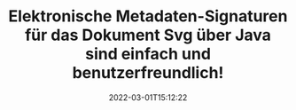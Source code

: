 ---
############################# Static ############################
layout: "auto-gen-signature"
date: 2022-03-01T15:12:22
draft: false
operation: Sign
signaturetype: Metadata
fileformat: Svg
productName: Java
lang: de
productCode: java
otherformats: pdf doc docx docm dot dotm dotx odt ott rtf xls xlsx xlsm xlsb csv ods ots xltx xltm ppt pptx pps ppsx odp otp potx potm pptm ppsm png jpg bmp gif tiff svg webp wmf
breadcrumb: Put Metadata signature on Svg for Java

############################# Head ############################
head_title: "Elektronische Metadaten-Signaturen an Svg-Dokumente über Java anhängen"
head_description: "Verwenden Sie Metadaten als versteckte elektronische Signaturen in Ihren Svg-Dokumenten mit ein paar Zeilen Java-Code. Verwenden Sie die GroupDocs Document Signature API, um Ihre Geschäftsdokumente und Dateien mit Metadateninformationen elektronisch zu signieren."

############################# Header ############################
title: "Elektronische Metadaten-Signaturen für das Dokument Svg über Java sind einfach und benutzerfreundlich!"
description: "Unterschreiben Sie Ihre {{Dateiformat}}-Dokumente und Verträge mit versteckten Metadateneinträgen. Generieren Sie Metadaten für PDFs, MS Word-Dokumente, MS Excel-Arbeitsmappen, MS PowerPoint-Präsentationen und verschiedene Bildformate ohne Probleme und zusätzliche Codierung."
bg_image: "https://cms.admin.containerize.com/templates/aspose/App_Themes/V3/images/bg/header1.png"
bg_overlay: false
button:
    enable: true

############################# SubMenu ############################
submenu:
    enable: true

    left:
        img_alt: "GroupDocs.Signature for Java"
        image: "https://cms.admin.containerize.com/templates/groupdocs/images/product-logos/90x90-noborder/groupdocs-signature-java.png"
        product: "GroupDocs.Signature"
        platform: "Java"



############################# About ############################
about:
    enable: true
    title: "Über GroupDocs.Signature for Java Metadaten-Signaturen-API"
    content: |
        [GroupDocs.Signature for Java](https://products.groupdocs.com/signature/java/) ist eine beliebte API für die elektronische Unterzeichnung digitaler Dokumente. Signaturen wie Texte, Bilder, digitale Zertifikate, Barcodes, QR-Codes, Stempel oder Metadaten sind verfügbar. Signaturen können auf PDFs, MS Word-Dokumenten, MS Excel-Arbeitsmappen, MS PowerPoint-Präsentationen, Adobe Photoshop-Dateien und verschiedenen Bildformaten platziert werden. Kunden können ihr Dokument signieren und elektronische Signaturen, die auf diesen Dokumenten angebracht wurden, aktualisieren, suchen, überprüfen, löschen oder in der Vorschau anzeigen. Darüber hinaus werden viele Möglichkeiten zur Anpassung von Signaturen bereitgestellt.
    

############################# Steps ############################
steps:
    enable: true
    title_left: "Schritte zum Signieren von Svg mit Metadata in Java"
    content_left: |
        [GroupDocs.Signature for Java](https://products.groupdocs.com/signature/java/) bietet die Möglichkeit, Svg-Dokumente mit Metadata-Signaturen schnell und einfach zu signieren.
        
        * Erstellen Sie eine Instanz der Signature-Klasse, die die Svg-Datei bereitstellt, die als Pfad oder Speicherstream signiert werden soll
        * Instanziieren Sie die SignOptions-Klasse und legen Sie alle erforderlichen Daten fest.
        * Rufen Sie die Signature.Sign()-Methode auf und übergeben Sie die Svg-Ausgabedatei oder den Speicherstrom

    title_right: " System Anforderungen"
    content_right: |
        GroupDocs.Signature for Java werden auf allen wichtigen Plattformen und Betriebssystemen unterstützt. Bevor Sie den folgenden Code ausführen, stellen Sie bitte sicher, dass die folgenden Voraussetzungen auf Ihrem System installiert sind.

        * Betriebssysteme: Microsoft Windows, Linux, MacOS
        * Entwicklungsumgebungen: NetBeans, Intellij IDEA, Eclipse, etc.
        * Java runtime: J2SE 6.0 and above
        * Holen Sie sich das neueste GroupDocs.Signature for Java von [Maven](https://repository.groupdocs.com/webapp/#/artifacts/browse/tree/General/repo/com/groupdocs/groupdocs-signature)
         
    code: |
        ```java    
                
        // Set up input Svg file
        String filePath = "input.svg";
        // Set up output file
        String outputFilePath = "output.svg";

        // Instantiate Signature for input file
        Signature signature = new Signature(filePath);

        // instantiate metadata signing options
        MetadataSignOptions options = new MetadataSignOptions();

        // Specify different Metadata Signatures and add them to options signature collection
        // set start id
        int imgsMetadataId = 41996;
        // setup int value
        ImageMetadataSignature mdSign_DocId = new ImageMetadataSignature(imgsMetadataId++, 123456); // int
        options.getSignatures().add(mdSign_DocId);
        // setup Author property
        ImageMetadataSignature mdSign_Author = new ImageMetadataSignature(imgsMetadataId++, "Mr.Scherlock Holmes"); // string
        options.getSignatures().add(mdSign_Author);
        // setup data of sign date
        ImageMetadataSignature mdSign_Date = new ImageMetadataSignature(imgsMetadataId++, new Date()); // DateTime
        options.getSignatures().add(mdSign_Date);
        // setup double
        ImageMetadataSignature mdSign_Amnt = new ImageMetadataSignature(imgsMetadataId++, 123.456); //decimal value
        options.getSignatures().add(mdSign_Amnt);

        // sign Svg document
        SignResult result = signature.sign(outputFilePath, options);

        ```

############################# Demos ############################
demos:
    enable: true
    title: "Signieren von Svg-Dokumenten mit Metadata Live-Demo"
    content: |
       Signieren Sie die Datei Svg jetzt mit verschiedenen Signaturen, indem Sie die Website [GroupDocs.Signature App](https://products.groupdocs.app/signature/family) besuchen. Kostenlose Online-Demo wartet auf Sie.          

############################# More Formats ############################
more_formats:
    enable: true
    title: "Andere unterstützte Metadata-Signaturen für Java"
    content: |
        "Sie können Svg auch mit anderen Signaturtypen signieren. Bitte sehen Sie sich die Liste unten an."
    format: 
       
       
back_to_top:
    enable: true
---